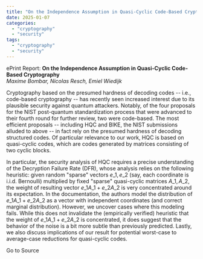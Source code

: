```yaml
---
title: "On the Independence Assumption in Quasi-Cyclic Code-Based Cryptography"
date: 2025-01-07
categories: 
  - "cryptography"
  - "security"
tags: 
  - "cryptography"
  - "security"
---
```


ePrint Report: **On the Independence Assumption in Quasi-Cyclic Code-Based Cryptography**  
_Maxime Bombar, Nicolas Resch, Emiel Wiedijk_

Cryptography based on the presumed hardness of decoding codes -- i.e., code-based cryptography -- has recently seen increased interest due to its plausible security against quantum attackers. Notably, of the four proposals for the NIST post-quantum standardization process that were advanced to their fourth round for further review, two were code-based. The most efficient proposals -- including HQC and BIKE, the NIST submissions alluded to above -- in fact rely on the presumed hardness of decoding structured codes. Of particular relevance to our work, HQC is based on quasi-cyclic codes, which are codes generated by matrices consisting of two cyclic blocks.  
  
In particular, the security analysis of HQC requires a precise understanding of the Decryption Failure Rate (DFR), whose analysis relies on the following heuristic: given random "sparse" vectors $e\_1,e\_2$ (say, each coordinate is i.i.d. Bernoulli) multiplied by fixed "sparse" quasi-cyclic matrices $A\_1,A\_2$, the weight of resulting vector $e\_1A\_1+e\_2A\_2$ is very concentrated around its expectation. In the documentation, the authors model the distribution of $e\_1A\_1+e\_2A\_2$ as a vector with independent coordinates (and correct marginal distribution). However, we uncover cases where this modeling fails. While this does not invalidate the (empirically verified) heuristic that the weight of $e\_1A\_1+e\_2A\_2$ is concentrated, it does suggest that the behavior of the noise is a bit more subtle than previously predicted. Lastly, we also discuss implications of our result for potential worst-case to average-case reductions for quasi-cyclic codes.

Go to Source

